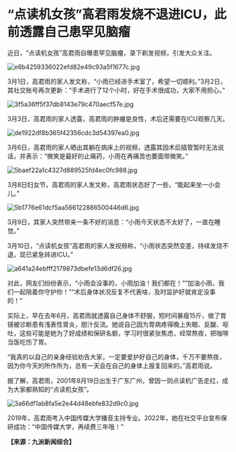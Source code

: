 # “点读机女孩”高君雨发烧不退进ICU，此前透露自己患罕见脑瘤

近日，“点读机女孩”高君雨自曝患罕见脑瘤，录下剃发视频，引发大众关注。

![e6b4259336022efd82e49c93a5f1677c.jpg](https://raw.githubusercontent.com/qqhsx/qqnews_image/main/2024/03/10/“点读机女孩”高君雨发烧不退进ICU，此前透露自己患罕见脑瘤/e6b4259336022efd82e49c93a5f1677c.jpg)

3月1日，高君雨的家人发文称，“小雨已经进手术室了，希望一切顺利。”3月2日，其社交账号再次更新：“手术进行了12个小时，好在手术很成功，大家不用担心。”

![3f5a36ff5f37db8143e79c470aecf57e.jpg](https://raw.githubusercontent.com/qqhsx/qqnews_image/main/2024/03/10/“点读机女孩”高君雨发烧不退进ICU，此前透露自己患罕见脑瘤/3f5a36ff5f37db8143e79c470aecf57e.jpg)

3月3日，高君雨的家人透露，高君雨的肿瘤是良性，术后还需要在ICU观察几天。

![de1922df8b365f42356cdc3d54397ea0.jpg](https://raw.githubusercontent.com/qqhsx/qqnews_image/main/2024/03/10/“点读机女孩”高君雨发烧不退进ICU，此前透露自己患罕见脑瘤/de1922df8b365f42356cdc3d54397ea0.jpg)

3月6日，高君雨的家人晒出其躺在病床上的视频，透露其因术后插管暂时无法说话，并表示：“微笑是最好的止痛药，小雨在再痛苦也要面带微笑。”

![5baef22a1c4327d889525fd4ec0fc988.jpg](https://raw.githubusercontent.com/qqhsx/qqnews_image/main/2024/03/10/“点读机女孩”高君雨发烧不退进ICU，此前透露自己患罕见脑瘤/5baef22a1c4327d889525fd4ec0fc988.jpg)

3月8日妇女节，高君雨的家人发文称，高君雨状态好了一些，“能起来坐一小会儿。”

![5b1776e61dcf5aa566122886500446d6.jpg](https://raw.githubusercontent.com/qqhsx/qqnews_image/main/2024/03/10/“点读机女孩”高君雨发烧不退进ICU，此前透露自己患罕见脑瘤/5b1776e61dcf5aa566122886500446d6.jpg)

3月9日，其家人突然带来一条不好的消息：“小雨今天状态不太好了，一直在睡觉。”

3月10日，“点读机女孩”高君雨的家人发视频称，“小雨状态突然变差，持续发烧不退，现已紧急转进ICU。”

![a641a24ebfff2179873dbefe13d6df26.jpg](https://raw.githubusercontent.com/qqhsx/qqnews_image/main/2024/03/10/“点读机女孩”高君雨发烧不退进ICU，此前透露自己患罕见脑瘤/a641a24ebfff2179873dbefe13d6df26.jpg)

对此，网友们纷纷表示，“小雨会没事的，小雨加油！我们都在！”“加油小雨，我们一起陪着你守护你！”“术后身体状况反复不代表啥，及时监护好就肯定没事的！”

实际上，早在去年6月，高君雨就透露自己身体不舒服，短时间暴瘦15斤，做了胃镜被诊断患有浅表性胃炎，胆汁反流。她说自己因为胃病疼得晚上失眠、反酸、呕吐，这些可能是她为了好成绩和保研名额，学习时很紧张焦虑，经常熬夜，把咖啡当饭吃伤了胃。

“我真的以自己的亲身经验劝告大家，一定要爱护好自己的身体，千万不要熬夜，因为你今天的所作所为，总有一天会在自己的身体上报复回来的。”高君雨说。

据了解，高君雨，2001年8月19日出生于广东广州，曾因一则点读机广告走红，成为大家都熟知的“点读机女孩”。

![3a66df1ab8fa5e2e44d48ebfe832d9c0.jpg](https://raw.githubusercontent.com/qqhsx/qqnews_image/main/2024/03/10/“点读机女孩”高君雨发烧不退进ICU，此前透露自己患罕见脑瘤/3a66df1ab8fa5e2e44d48ebfe832d9c0.jpg)

2019年，高君雨考入中国传媒大学播音主持专业。2022年，她在社交平台宣布保研成功：“中国传媒大学，再续费三年哦！”

**【来源：九派新闻综合】**

